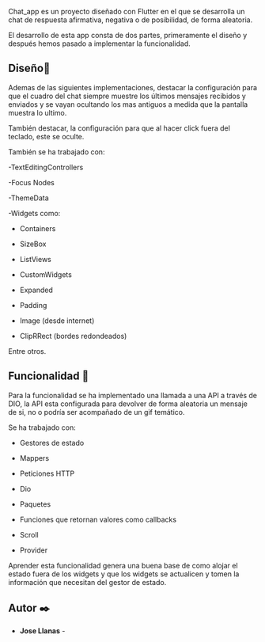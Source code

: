 




Chat_app es un proyecto diseñado con Flutter en el que se desarrolla un chat de respuesta afirmativa, negativa o de posibilidad, de forma aleatoria.

El desarrollo de esta app consta de dos partes, primeramente el diseño y después hemos pasado a implementar la funcionalidad.

## Diseño📝

Ademas de las siguientes implementaciones, destacar la configuración para que el cuadro del chat siempre muestre los últimos mensajes recibidos y enviados y se vayan ocultando los mas antiguos a medida que la pantalla muestra lo ultimo.

También destacar, la configuración para que al hacer click fuera del teclado, este se oculte.

También se ha trabajado con:

-TextEditingControllers

-Focus Nodes

-ThemeData

-Widgets como:

* Containers

* SizeBox

* ListViews

* CustomWidgets

* Expanded

* Padding

* Image (desde internet)

* ClipRRect (bordes redondeados)

Entre otros.



## Funcionalidad 🔩

Para la funcionalidad se ha implementado una llamada a una API a través de DIO, la API esta configurada para devolver de forma aleatoria un mensaje de si, no o podría ser acompañado de un gif temático.

Se ha trabajado con:

* Gestores de estado

* Mappers

* Peticiones HTTP

* Dio

* Paquetes

* Funciones que retornan valores como callbacks

* Scroll

* Provider

Aprender esta funcionalidad genera una buena base de como alojar el estado fuera de los widgets y que los widgets se actualicen y tomen la información que necesitan del gestor de estado.







## Autor ✒️

- **Jose Llanas** - 